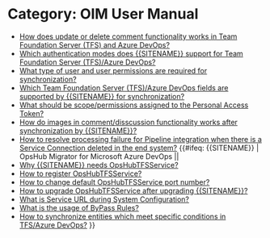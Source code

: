# Category: OIM User Manual

* [How does update or delete comment functionality works in Team Foundation Server (TFS) and Azure DevOps?](./tfs/update-comment.md)
* [Which authentication modes does {{SITENAME}} support for Team Foundation Server (TFS)/Azure DevOps?](./tfs/auth-types.md)
* [What type of user and user permissions are required for synchronization?](./tfs/permission.md)
* [Which Team Foundation Server (TFS)/Azure DevOps fields are supported by {{SITENAME}} for synchronization?](./tfs/fields.md)
* [What should be scope/permissions assigned to the Personal Access Token?](./tfs/pat-permission.md)
* [How do images in comment/disscussion functionality works after synchronization by {{SITENAME}}?](./tfs/comment-inline-image.md)
* [How to resolve processing failure for Pipeline integration when there is a Service Connection deleted in the end system?](./tfs/pipelineserviceconnectionfailure.md)
{{#ifeq: {{SITENAME}} | OpsHub Migrator for Microsoft Azure DevOps ||
* [Why {{SITENAME}} needs OpsHubTFSService?](./tfs/purpose-of-opshubtfsservice.md)
* [How to register OpsHubTFSService?](./tfs/register-opshubtfsservice.md)
* [How to change default OpsHubTFSService port number?](./tfs/register-opsHubtfsservice-other-port.md)
* [How to upgrade OpsHubTFSService after upgrading {{SITENAME}}?](./tfs/upgrade-tfsservice.md)
* [What is Service URL during System Configuration?](./tfs/service-url.md)
* [What is the usage of ByPass Rules?](./tfs/buypass.md)
* [How to synchronize entities which meet specific conditions in TFS/Azure DevOps?](./tfs/criteria.md)
}}
